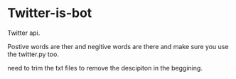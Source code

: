 # Twitter-is-bot
Twitter api.

Postive words are ther
and negitive words are there and make sure you use the twitter.py too. 


need to trim the txt files to remove the descipiton in the beggining.
